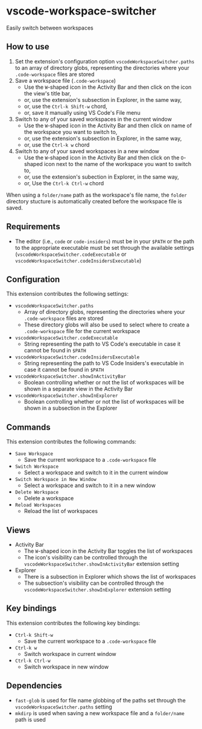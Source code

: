 # vscode-workspace-switcher

Easily switch between workspaces

## How to use

1. Set the extension's configuration option `vscodeWorkspaceSwitcher.paths` to an array of directory globs, representing the directories where your `.code-workspace` files are stored
2. Save a workspace file (`.code-workspace`)
    * Use the `W`-shaped icon in the Activity Bar and then click on the icon the view's title bar,
    * or, use the extension's subsection in Explorer, in the same way,
    * or, use the `Ctrl-k Shift-w` chord,
    * or, save it manually using VS Code's File menu
3. Switch to any of your saved workspaces in the current window
    * Use the `W`-shaped icon in the Activity Bar and then click on name of the workspace you want to switch to,
    * or, use the extension's subsection in Explorer, in the same way,
    * or, use the `Ctrl-k w` chord
4. Switch to any of your saved workspaces in a new window
    * Use the `W`-shaped icon in the Activity Bar and then click on the `O`-shaped icon next to the name of the workspace you want to switch to,
    * or, use the extension's subection in Explorer, in the same way,
    * or, Use the `Ctrl-k Ctrl-w` chord

When using a `folder/name` path as the workspace's file name, the `folder` directory stucture is automatically created before the workspace file is saved.

## Requirements

* The editor (i.e., `code` or `code-insiders`) must be in your `$PATH`
  or the path to the appropriate executable must be set through the available settings
  (`vscodeWorkspaceSwitcher.codeExecutable` or `vscodeWorkspaceSwitcher.codeInsidersExecutable`)

## Configuration

This extension contributes the following settings:

* `vscodeWorkspaceSwitcher.paths`
    * Array of directory globs, representing the directories where your `.code-workspace` files are stored
    * These directory globs will also be used to select where to create a `.code-workspace` file for the current workspace
* `vscodeWorkspaceSwitcher.codeExecutable`
    * String representing the path to VS Code's executable in case it cannot be found in `$PATH`
* `vscodeWorkspaceSwitcher.codeInsidersExecutable`
    * String representing the path to VS Code Insiders's executable in case it cannot be found in `$PATH`
* `vscodeWorkspaceSwitcher.showInActivityBar`
    * Boolean controlling whether or not the list of workspaces will be shown in a separate view in the Activity Bar
* `vscodeWorkspaceSwitcher.showInExplorer`
    * Boolean controlling whether or not the list of workspaces will be shown in a subsection in the Explorer

## Commands

This extension contributes the following commands:

* `Save Workspace`
    * Save the current workspace to a `.code-workspace` file
* `Switch Workspace`
    * Select a workspace and switch to it in the current window
* `Switch Workspace in New Window`
    * Select a workspace and switch to it in a new window
* `Delete Workspace`
    * Delete a workspace
* `Reload Workspaces`
    * Reload the list of workspaces

## Views

* Activity Bar
    * The `W`-shaped icon in the Activity Bar toggles the list of workspaces
    * The icon's visibility can be controlled through the `vscodeWorkspaceSwitcher.showInActivityBar` extension setting
* Explorer
    * There is a subsection in Explorer which shows the list of workspaces
    * The subsection's visibility can be controlled through the `vscodeWorkspaceSwitcher.showInExplorer` extension setting

## Key bindings

This extension contributes the following key bindings:

* `Ctrl-k Shift-w`
    * Save the current workspace to a `.code-workspace` file
* `Ctrl-k w`
    * Switch workspace in current window
* `Ctrl-k Ctrl-w`
    * Switch workspace in new window

## Dependencies

* `fast-glob` is used for file name globbing of the paths set through the `vscodeWorkspaceSwitcher.paths` setting
* `mkdirp` is used when saving a new workspace file and a `folder/name` path is used